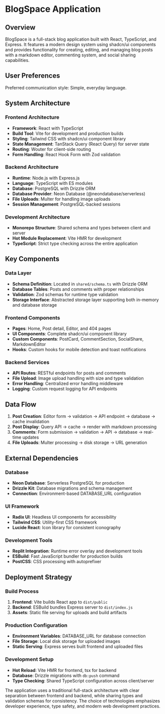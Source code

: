 # BlogSpace Application

## Overview

BlogSpace is a full-stack blog application built with React, TypeScript, and Express. It features a modern design system using shadcn/ui components and provides functionality for creating, editing, and managing blog posts with a markdown editor, commenting system, and social sharing capabilities.

## User Preferences

Preferred communication style: Simple, everyday language.

## System Architecture

### Frontend Architecture
- **Framework**: React with TypeScript
- **Build Tool**: Vite for development and production builds
- **Styling**: Tailwind CSS with shadcn/ui component library
- **State Management**: TanStack Query (React Query) for server state
- **Routing**: Wouter for client-side routing
- **Form Handling**: React Hook Form with Zod validation

### Backend Architecture
- **Runtime**: Node.js with Express.js
- **Language**: TypeScript with ES modules
- **Database**: PostgreSQL with Drizzle ORM
- **Database Provider**: Neon Database (@neondatabase/serverless)
- **File Uploads**: Multer for handling image uploads
- **Session Management**: PostgreSQL-backed sessions

### Development Architecture
- **Monorepo Structure**: Shared schema and types between client and server
- **Hot Module Replacement**: Vite HMR for development
- **TypeScript**: Strict type checking across the entire application

## Key Components

### Data Layer
- **Schema Definition**: Located in `shared/schema.ts` with Drizzle ORM
- **Database Tables**: Posts and comments with proper relationships
- **Validation**: Zod schemas for runtime type validation
- **Storage Interface**: Abstracted storage layer supporting both in-memory and database storage

### Frontend Components
- **Pages**: Home, Post detail, Editor, and 404 pages
- **UI Components**: Complete shadcn/ui component library
- **Custom Components**: PostCard, CommentSection, SocialShare, MarkdownEditor
- **Hooks**: Custom hooks for mobile detection and toast notifications

### Backend Services
- **API Routes**: RESTful endpoints for posts and comments
- **File Upload**: Image upload handling with size and type validation
- **Error Handling**: Centralized error handling middleware
- **Logging**: Custom request logging for API endpoints

## Data Flow

1. **Post Creation**: Editor form → validation → API endpoint → database → cache invalidation
2. **Post Display**: Query API → cache → render with markdown processing
3. **Comments**: Form submission → validation → API → database → real-time updates
4. **File Uploads**: Multer processing → disk storage → URL generation

## External Dependencies

### Database
- **Neon Database**: Serverless PostgreSQL for production
- **Drizzle Kit**: Database migrations and schema management
- **Connection**: Environment-based DATABASE_URL configuration

### UI Framework
- **Radix UI**: Headless UI components for accessibility
- **Tailwind CSS**: Utility-first CSS framework
- **Lucide React**: Icon library for consistent iconography

### Development Tools
- **Replit Integration**: Runtime error overlay and development tools
- **ESBuild**: Fast JavaScript bundler for production builds
- **PostCSS**: CSS processing with autoprefixer

## Deployment Strategy

### Build Process
1. **Frontend**: Vite builds React app to `dist/public`
2. **Backend**: ESBuild bundles Express server to `dist/index.js`
3. **Assets**: Static file serving for uploads and build artifacts

### Production Configuration
- **Environment Variables**: DATABASE_URL for database connection
- **File Storage**: Local disk storage for uploaded images
- **Static Serving**: Express serves built frontend and uploaded files

### Development Setup
- **Hot Reload**: Vite HMR for frontend, tsx for backend
- **Database**: Drizzle migrations with `db:push` command
- **Type Checking**: Shared TypeScript configuration across client/server

The application uses a traditional full-stack architecture with clear separation between frontend and backend, while sharing types and validation schemas for consistency. The choice of technologies emphasizes developer experience, type safety, and modern web development practices.